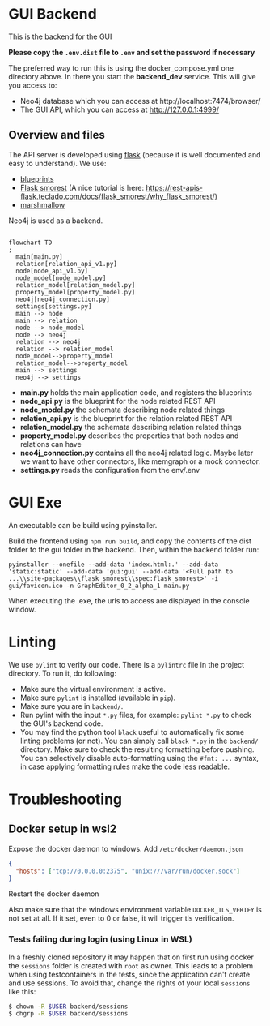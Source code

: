 # GUI Backend

This is the backend for the GUI

**Please copy the `.env.dist` file to `.env` and set the password if necessary**

The preferred way to run this is using the docker_compose.yml one directory above. In there you
start the **backend_dev** service. This will give you access to:

- Neo4j database which you can access at http://localhost:7474/browser/
- The GUI API, which you can access at http://127.0.0.1:4999/

## Overview and files

The API server is developed using [flask](https://flask.palletsprojects.com/) (because it is well
documented and easy to understand). We use:

- [blueprints](https://flask.palletsprojects.com/en/3.0.x/tutorial/views/)
- [Flask smorest](https://flask-smorest.readthedocs.io/en/latest/)  (A nice tutorial is
  here: https://rest-apis-flask.teclado.com/docs/flask_smorest/why_flask_smorest/)
- [marshmallow](https://marshmallow.readthedocs.io/en/stable/)

Neo4j is used as a backend.


```mermaid

flowchart TD
;
  main[main.py]
  relation[relation_api_v1.py]
  node[node_api_v1.py]
  node_model[node_model.py]
  relation_model[relation_model.py]
  property_model[property_model.py]
  neo4j[neo4j_connection.py]
  settings[settings.py]
  main --> node
  main --> relation
  node --> node_model
  node --> neo4j
  relation --> neo4j
  relation --> relation_model
  node_model-->property_model
  relation_model-->property_model
  main --> settings
  neo4j --> settings

```

- **main.py** holds the main application code, and registers the blueprints
- **node_api.py** is the blueprint for the node related REST API
- **node_model.py** the schemata describing node related things
- **relation_api.py** is the blueprint for the relation related REST API
- **relation_model.py** the schemata describing relation related things
- **property_model.py** describes the properties that both nodes and relations can have
- **neo4j_connection.py** contains all the neo4j related logic. Maybe later we want to have other connectors, like memgraph or a mock connector.
- **settings.py** reads the configuration from the env/.env


# GUI Exe

An executable can be build using pyinstaller. 

Build the frontend using `npm run build`, and copy the contents of the dist folder to the gui 
folder in the backend. Then, within the backend folder run:

`pyinstaller --onefile --add-data 'index.html:.' --add-data 'static:static' --add-data 'gui:gui' --add-data '<Full path to ...\\site-packages\\flask_smorest\\spec:flask_smorest>' -i gui/favicon.ico -n GraphEditor_0_2_alpha_1 main.py
`

When executing the .exe, the urls to access are displayed in the console window.

# Linting

We use `pylint` to verify our code. There is a `pylintrc` file in the project directory.
To run it, do following:

- Make sure the virtual environment is active.
- Make sure `pylint` is installed (available in `pip`).
- Make sure you are in `backend/`.
- Run pylint with the input `*.py` files, for example: `pylint *.py` to check
  the GUI's backend code.
- You may find the python tool `black` useful to automatically fix some linting
  problems (or not). You can simply call `black *.py` in the `backend/` directory.
  Make sure to check the resulting formatting before pushing. You can selectively
  disable  auto-formatting using the `#fmt: ...` syntax, in case applying formatting
  rules make the code less readable.

# Troubleshooting 

## Docker setup in wsl2

Expose the docker daemon to windows. Add `/etc/docker/daemon.json`

```json
{
  "hosts": ["tcp://0.0.0.0:2375", "unix:///var/run/docker.sock"]
}


```

Restart the docker daemon

Also make sure that the windows environment variable `DOCKER_TLS_VERIFY` is not set at all. If 
it set, even to 0 or false, it will trigger tls verification.


### Tests failing during login (using Linux in WSL)

In a freshly cloned repository it may happen that on first run using docker the
`sessions` folder is created with `root` as owner. This leads to a problem when
using testcontainers in the tests, since the application can't create and use
sessions.
To avoid that, change the rights of your local `sessions` like this:

```bash
$ chown -R $USER backend/sessions
$ chgrp -R $USER backend/sessions
```
